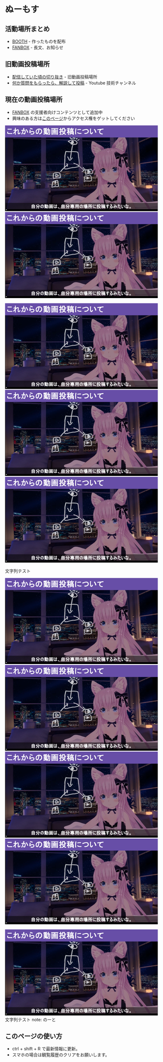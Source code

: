 # ぬーもす

## 活動場所まとめ
* [BOOTH](https://numos.booth.pm/) - 作ったものを配布
* [FANBOX](https://numos.fanbox.cc/) - 長文、お知らせ
## 旧動画投稿場所
* [配信していた頃の切り抜き](https://www.youtube.com/channel/UCujsgwUJgg3sww1HwSUlK2Q?sub_confirmation=0?sub_confirmation=1) - 旧動画投稿場所
* [何か質問をもらったら、解説して投稿](https://www.youtube.com/channel/UCI5nkn0_yAdx9LfP8exWSHg?sub_confirmation=0?sub_confirmation=1) - Youtube 技術チャンネル

## 現在の動画投稿場所
* [FANBOX](https://numos.fanbox.cc/) の支援者向けコンテンツとして追加中
* 興味のある方は[このページ](https://numos.fanbox.cc/)からアクセス権をゲットしてください

![](./images/1.png)
![](./images/1.png)

![](./images/1.png)
![](./images/1.png)
![](./images/1.png)

文字列テスト

![](./images/1.png)
![](./images/1.png)
![](./images/1.png)
![](./images/1.png)

![](./images/1.png)
文字列テスト
note: のーと

## このページの使い方
* ctrl + shift + R で最新情報に更新。
* スマホの場合は観覧履歴のクリアをお願いします。